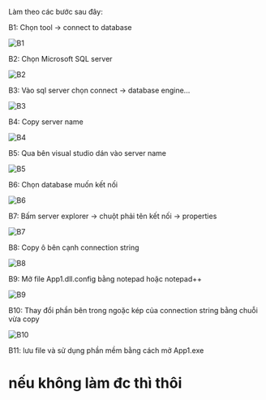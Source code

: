 Làm theo các bước sau đây:

B1: Chọn tool -> connect to database

![B1](steps/1.png)

B2: Chọn Microsoft SQL server

![B2](steps/2.png)

B3: Vào sql server chọn connect -> database engine...

![B3](steps/3.png)

B4: Copy server name

![B4](steps/4.png)

B5: Qua bên visual studio dán vào server name

![B5](steps/5.png)

B6: Chọn database muốn kết nối

![B6](steps/6.png)

B7: Bấm server explorer -> chuột phải tên kết nối -> properties

![B7](steps/7.png)

B8: Copy ô bên cạnh connection string

![B8](steps/8.png)

B9: Mở file App1.dll.config bằng notepad hoặc notepad++

![B9](steps/9.png)

B10: Thay đổi phần bên trong ngoặc kép của connection string bằng chuỗi vừa copy

![B10](steps/10.png)

B11: lưu file và sử dụng phần mềm bằng cách mở App1.exe

# nếu không làm đc thì thôi
